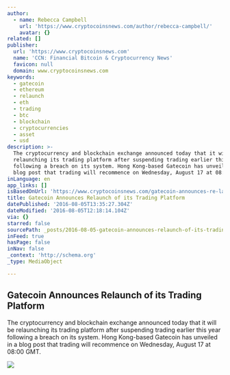 ```yaml
---
author:
  - name: Rebecca Campbell
    url: 'https://www.cryptocoinsnews.com/author/rebecca-campbell/'
    avatar: {}
related: []
publisher:
  url: 'https://www.cryptocoinsnews.com'
  name: 'CCN: Financial Bitcoin & Cryptocurrency News'
  favicon: null
  domain: www.cryptocoinsnews.com
keywords:
  - gatecoin
  - ethereum
  - relaunch
  - eth
  - trading
  - btc
  - blockchain
  - cryptocurrencies
  - asset
  - usd
description: >-
  The cryptocurrency and blockchain exchange announced today that it will be
  relaunching its trading platform after suspending trading earlier this year
  following a breach on its system. Hong Kong-based Gatecoin has unveiled in a
  blog post that trading will recommence on Wednesday, August 17 at 08:00 GMT.
inLanguage: en
app_links: []
isBasedOnUrl: 'https://www.cryptocoinsnews.com/gatecoin-announces-re-launch-trading-platform/'
title: Gatecoin Announces Relaunch of its Trading Platform
datePublished: '2016-08-05T13:35:27.304Z'
dateModified: '2016-08-05T12:18:14.104Z'
via: {}
starred: false
sourcePath: _posts/2016-08-05-gatecoin-announces-relaunch-of-its-trading-platform.md
inFeed: true
hasPage: false
inNav: false
_context: 'http://schema.org'
_type: MediaObject

---
```

<article style=""><h1>Gatecoin Announces Relaunch of its Trading Platform</h1><p>The cryptocurrency and blockchain exchange announced today that it will be relaunching its trading platform after suspending trading earlier this year following a breach on its system. Hong Kong-based Gatecoin has unveiled in a blog post that trading will recommence on Wednesday, August 17 at 08:00 GMT.</p><img src="https://www.cryptocoinsnews.com/wp-content/uploads/2016/08/Gatecoin-Announces-Re-Launch-of-its-Trading-Platform.jpg" /></article>